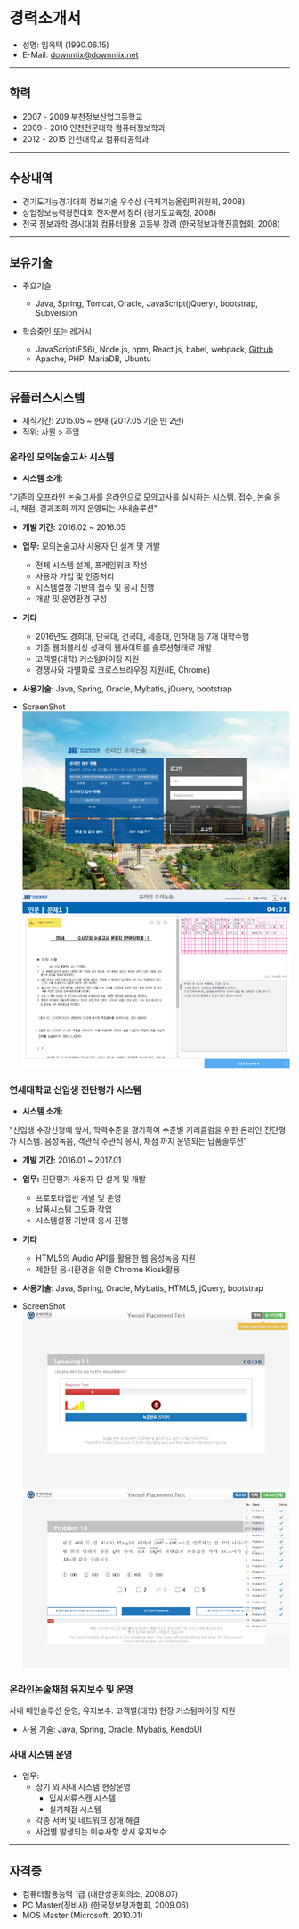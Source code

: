 # 경력소개서

* 성명: 임옥택 (1990.06.15)
* E-Mail: [downmix@downmix.net](mailto:downmix@downmix.net)

___

## 학력

* 2007 - 2009 부천정보산업고등학교
* 2009 - 2010 인천전문대학 컴퓨터정보학과
* 2012 - 2015 인천대학교 컴퓨터공학과

___

## 수상내역

* 경기도기능경기대회 정보기술 우수상 (국제기능올림픽위원회, 2008)
* 상업정보능력경진대회 전자문서 장려 (경기도교육청, 2008)
* 전국 정보과학 경시대회 컴퓨터활용 고등부 장려 (한국정보과학진흥협회, 2008)

___

## 보유기술


*   주요기술
    - Java, Spring, Tomcat, Oracle, JavaScript(jQuery), bootstrap, Subversion

*   학습중인 또는 레거시
    - JavaScript(ES6), Node.js, npm, React.js, babel, webpack, [Github](https://github.com/downmix)
    - Apache, PHP, MariaDB, Ubuntu

___

## 유플러스시스템

*    재직기간: 2015.05 ~ 현재 (2017.05 기준 만 2년)
*    직위: 사원 > 주임

### 온라인 모의논술고사 시스템

*   **시스템 소개:**

   "기존의 오프라인 논술고사를 온라인으로 모의고사를 실시하는 시스템.
   접수, 논술 응시, 채점, 결과조회 까지 운영되는 사내솔루션"

*   **개발 기간:** 2016.02 ~ 2016.05

*   **업무:** 모의논술고사 사용자 단 설계 및 개발
    - 전체 시스템 설계, 프레임워크 작성
    - 사용자 가입 및 인증처리
    - 시스템설정 기반의 접수 및 응시 진행
    - 개발 및 운영환경 구성

*   **기타**
    - 2016년도 경희대, 단국대, 건국대, 세종대, 인하대 등 7개 대학수행
    - 기존 웹퍼블리싱 성격의 웹사이트를 솔루션형태로 개발
    - 고객별(대학) 커스텀마이징 지원
    - 경쟁사와 차별화로 크로스브라우징 지원(IE, Chrome)


* **사용기술**: Java, Spring, Oracle, Mybatis, jQuery, bootstrap

* ScreenShot
![wass1](./img/wass1.jpg)
![wass2](./img/wass2.jpg)

### 연세대학교 신입생 진단평가 시스템

*   **시스템 소개:**

   "신입생 수강신청에 앞서, 학력수준을 평가하여 수준별 커리큘럼을 위한 온라인 진단평가 시스템.
   음성녹음, 객관식 주관식 응시, 채점 까지 운영되는 납품솔루션"

*   **개발 기간:** 2016.01 ~ 2017.01

*   **업무:** 진단평가 사용자 단 설계 및 개발
    - 프로토타입판 개발 및 운영
    - 납품시스템 고도화 작업
    - 시스템설정 기반의 응시 진행

*   **기타**
    - HTML5의 Audio API를 활용한 웹 음성녹음 지원
    - 제한된 응시환경을 위한 Chrome Kiosk활용


* **사용기술**: Java, Spring, Oracle, Mybatis, HTML5, jQuery, bootstrap
* ScreenShot
![yon1](./img/yon1.jpg)
![yon2](./img/yon2.jpg)

### 온라인논술채점 유지보수 및 운영

사내 메인솔루션 운영, 유지보수. 고객별(대학) 현장 커스텀마이징 지원

* 사용 기술: Java, Spring, Oracle, Mybatis, KendoUI

### 사내 시스템 운영

*   업무:
    - 상기 외 사내 시스템 현장운영
      - 입시서류스캔 시스템
      - 실기채점 시스템
    - 각종 서버 및 네트워크 장애 해결
    - 사업별 발생되는 이슈사항 상시 유지보수

___

## 자격증

* 컴퓨터활용능력 1급 (대한상공회의소, 2008.07)
* PC Master(정비사) (한국정보평가협회, 2009.06)
* MOS Master (Microsoft, 2010.01)
